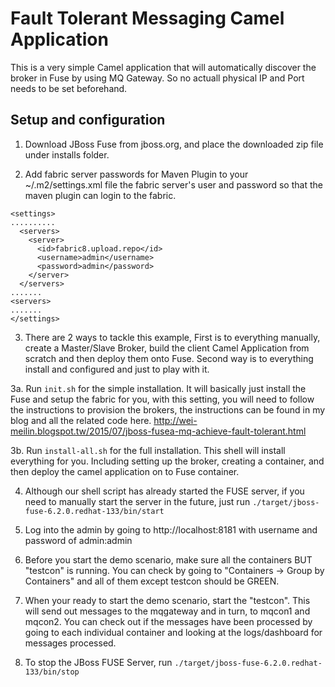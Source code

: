 Fault Tolerant Messaging Camel Application
==========================================

This is a very simple Camel application that will automatically discover the broker in Fuse by using MQ Gateway.
So no actuall physical IP and Port needs to be set beforehand. 

Setup and configuration
-----------------------

1. Download JBoss Fuse from jboss.org, and place the downloaded zip file under installs folder.

2. Add fabric server passwords for Maven Plugin to your ~/.m2/settings.xml file the fabric server's user and password so that the maven plugin can login to the fabric.

```
<settings>
..........
  <servers>
    <server>
      <id>fabric8.upload.repo</id>
      <username>admin</username>
      <password>admin</password>
    </server>
  </servers>
.......
<servers>
.......
</settings>
```

3. There are 2 ways to tackle this example, First is to everything manually, create a Master/Slave Broker, build the client Camel Application from scratch and then deploy them onto Fuse. Second way is to everything install and configured and just to play with it.

3a. Run `init.sh` for the simple installation. It will basically just install the Fuse and setup the fabric for you, with this setting, you will need to follow the instructions to provision the brokers, the instructions can be found in my blog and all the related code here. http://wei-meilin.blogspot.tw/2015/07/jboss-fusea-mq-achieve-fault-tolerant.html

3b. Run `install-all.sh` for the full installation. This shell will install everything for you. Including setting up the broker, creating a container, and then deploy the camel application on to Fuse container. 

4. Although our shell script has already started the FUSE server, if you need to manually start the server in the future, just run `./target/jboss-fuse-6.2.0.redhat-133/bin/start`

5. Log into the admin by going to http://localhost:8181 with username and password of admin:admin

6. Before you start the demo scenario, make sure all the containers BUT "testcon" is running.  You can check by going to "Containers -> Group by Containers" and all of them except testcon should be GREEN.

7. When your ready to start the demo scenario, start the "testcon".  This will send out messages to the mqgateway and in turn, to mqcon1 and mqcon2.  You can check out if the messages have been processed by going to each individual container and looking at the logs/dashboard for messages processed.

8. To stop the JBoss FUSE Server, run `./target/jboss-fuse-6.2.0.redhat-133/bin/stop`
